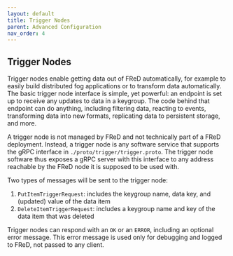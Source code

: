 ```yaml
---
layout: default
title: Trigger Nodes
parent: Advanced Configuration
nav_order: 4
---
```


## Trigger Nodes

Trigger nodes enable getting data out of FReD automatically, for example to easily build distributed fog applications or to transform data automatically.
The basic trigger node interface is simple, yet powerful: an endpoint is set up to receive any updates to data in a keygroup.
The code behind that endpoint can do anything, including filtering data, reacting to events, transforming data into new formats, replicating data to persistent storage, and more.

A trigger node is not managed by FReD and not technically part of a FReD deployment.
Instead, a trigger node is any software service that supports the gRPC interface in `./proto/trigger/trigger.proto`.
The trigger node software thus exposes a gRPC server with this interface to any address reachable by the FReD node it is supposed to be used with.

Two types of messages will be sent to the trigger node:

1. `PutItemTriggerRequest`: includes the keygroup name, data key, and (updated) value of the data item
2. `DeleteItemTriggerRequest`: includes a keygroup name and key of the data item that was deleted

Trigger nodes can respond with an `OK` or an `ERROR`, including an optional error message.
This error message is used only for debugging and logged to FReD, not passed to any client.
